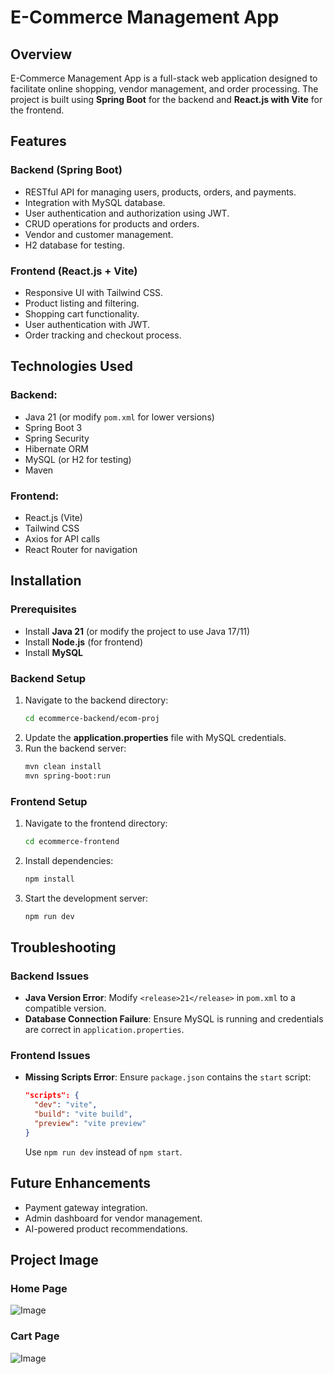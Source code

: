 # E-Commerce Management App

## Overview

E-Commerce Management App is a full-stack web application designed to facilitate online shopping, vendor management, and order processing. The project is built using **Spring Boot** for the backend and **React.js with Vite** for the frontend.

## Features

### Backend (Spring Boot)

- RESTful API for managing users, products, orders, and payments.
- Integration with MySQL database.
- User authentication and authorization using JWT.
- CRUD operations for products and orders.
- Vendor and customer management.
- H2 database for testing.

### Frontend (React.js + Vite)

- Responsive UI with Tailwind CSS.
- Product listing and filtering.
- Shopping cart functionality.
- User authentication with JWT.
- Order tracking and checkout process.

## Technologies Used

### Backend:

- Java 21 (or modify `pom.xml` for lower versions)
- Spring Boot 3
- Spring Security
- Hibernate ORM
- MySQL (or H2 for testing)
- Maven

### Frontend:

- React.js (Vite)
- Tailwind CSS
- Axios for API calls
- React Router for navigation

## Installation

### Prerequisites

- Install **Java 21** (or modify the project to use Java 17/11)
- Install **Node.js** (for frontend)
- Install **MySQL**

### Backend Setup

1. Navigate to the backend directory:
   ```sh
   cd ecommerce-backend/ecom-proj
   ```
2. Update the **application.properties** file with MySQL credentials.
3. Run the backend server:
   ```sh
   mvn clean install
   mvn spring-boot:run
   ```

### Frontend Setup

1. Navigate to the frontend directory:
   ```sh
   cd ecommerce-frontend
   ```
2. Install dependencies:
   ```sh
   npm install
   ```
3. Start the development server:
   ```sh
   npm run dev
   ```

## Troubleshooting

### Backend Issues

- **Java Version Error**: Modify `<release>21</release>` in `pom.xml` to a compatible version.
- **Database Connection Failure**: Ensure MySQL is running and credentials are correct in `application.properties`.

### Frontend Issues

- **Missing Scripts Error**: Ensure `package.json` contains the `start` script:
  ```json
  "scripts": {
    "dev": "vite",
    "build": "vite build",
    "preview": "vite preview"
  }
  ```
  Use `npm run dev` instead of `npm start`.

## Future Enhancements

- Payment gateway integration.
- Admin dashboard for vendor management.
- AI-powered product recommendations.

## Project Image

### Home Page
![Image](https://github.com/user-attachments/assets/3097ef22-8ea2-4f72-875d-cdfc90d072fe)

### Cart Page
![Image](https://github.com/user-attachments/assets/dfa61a3b-f05b-463b-8f8e-82b214cbf22d)

